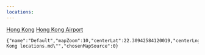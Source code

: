```yaml
---
locations: 
---
```


[Hong Kong](geo:22.2793278,114.1628131)
[Hong Kong Airport](geo:22.3160874,113.93647839996052)
```mapview
{"name":"Default","mapZoom":10,"centerLat":22.30942584120019,"centerLng":114.05868530273439,"query":"path:\"Hong Kong locations.md\"","chosenMapSource":0}
```
